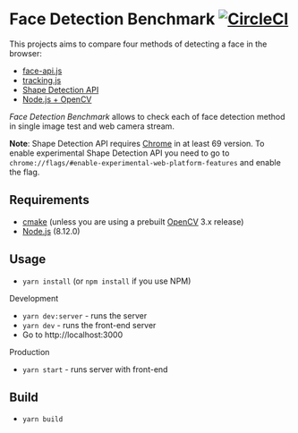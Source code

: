 # Face Detection Benchmark [![CircleCI](https://circleci.com/gh/mciastek/face-detection-benchmark/tree/master.svg?style=svg)](https://circleci.com/gh/mciastek/face-detection-benchmark/tree/master)

This projects aims to compare four methods of detecting a face in the browser:

- [face-api.js][face-api]
- [tracking.js][tracking]
- [Shape Detection API][native]
- [Node.js + OpenCV][opencv-node]

*Face Detection Benchmark* allows to check each of face detection method in single image test and web camera stream.

**Note**: Shape Detection API requires [Chrome][chrome] in at least 69 version. To enable experimental Shape Detection API you need to go to `chrome://flags/#enable-experimental-web-platform-features` and enable the flag.

## Requirements
- [cmake][cmake] (unless you are using a prebuilt [OpenCV][opencv] 3.x release)
- [Node.js][node.js] (8.12.0)

## Usage
- `yarn install` (or `npm install` if you use NPM)

Development
- `yarn dev:server` - runs the server
- `yarn dev` - runs the front-end server
- Go to http://localhost:3000

Production
- `yarn start` - runs server with front-end

## Build
- `yarn build`

[node.js]: https://nodejs.org/en/
[chrome]: https://www.google.com/chrome/
[face-api]: https://github.com/justadudewhohacks/face-api.js
[tracking]: https://github.com/eduardolundgren/tracking.js
[native]: https://wicg.github.io/shape-detection-api/
[opencv-node]: https://github.com/justadudewhohacks/opencv4nodejs
[opencv]: https://github.com/opencv/opencv
[cmake]: https://cmake.org/

